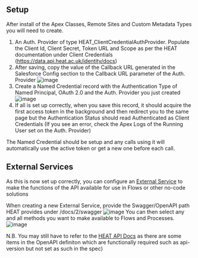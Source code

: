 ## Setup

After install of the Apex Classes, Remote Sites and Custom Metadata Types you will need to create.

1. An Auth. Provider of type HEAT_ClientCredentialAuthProvider. Populate the Client Id, Client Secret, Token URL and Scope as per the HEAT documentation under Client Credentials (https://data.api.heat.ac.uk/identity/docs)
2. After saving, copy the value of the Callback URL generated in the Salesforce Config section to the Callback URL parameter of the Auth. Provider
![image](https://user-images.githubusercontent.com/41118121/181124189-5b19ace1-eb73-4188-8120-875c07e01559.png)
3. Create a Named Credential record with the Authentication Type of Named Principal, OAuth 2.0 and the Auth. Provider you just created
![image](https://user-images.githubusercontent.com/41118121/181124319-20bb2a1a-45b7-4a38-a36d-cd3ce983e9a0.png)
4. If all is set up correctly, when you save this record, it should acquire the first access token in the background and then redirect you to the same page but the Authentication Status should read Authenticated as Client Credentials (If you see an error, check the Apex Logs of the Running User set on the Auth. Provider)

The Named Credential should be setup and any calls using it will automatically use the active token or get a new one before each call.


## External Services
As this is now set up correctly, you can configure an [External Service](https://help.salesforce.com/s/articleView?id=sf.external_services.htm&language=en_US&r=https%3A%2F%2Fwww.google.com%2F&type=5) to make the functions of the API available for use in Flows or other no-code solutions

When creating a new External Service, provide the Swagger/OpenAPI path HEAT provides under /docs/2/swagger
![image](https://user-images.githubusercontent.com/41118121/181124882-8837f842-b0e5-49f9-a1a2-f3cfef72955f.png)
You can then select any and all methods you want to make available to Flows and Processes. 
![image](https://user-images.githubusercontent.com/41118121/181125044-45b4f38b-4484-43ec-8925-3b175ad26fff.png)


N.B. You may still have to refer to the [HEAT API Docs](https://data.api.heat.ac.uk/index) as there are some items in the OpenAPI definiton which are functionally required such as api-version but not set as such in the spec)
